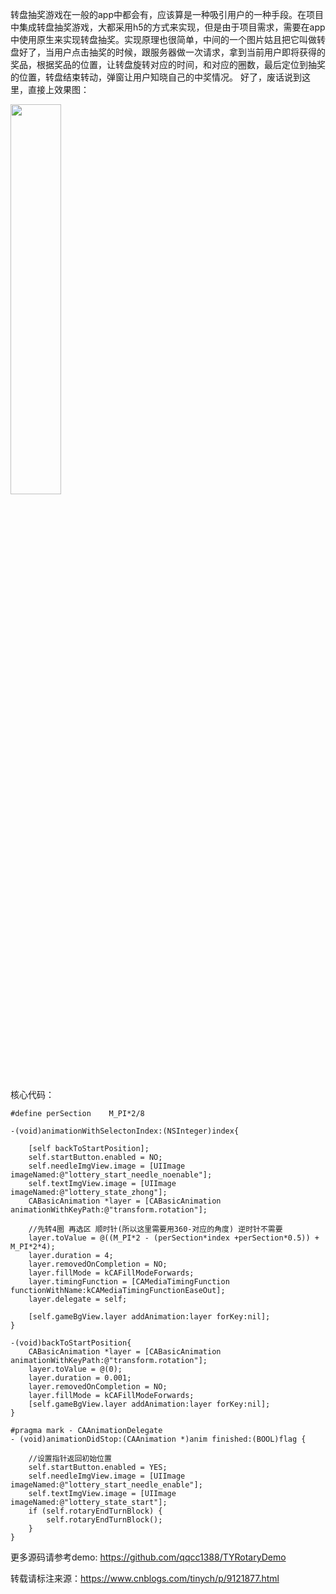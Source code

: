 转盘抽奖游戏在一般的app中都会有，应该算是一种吸引用户的一种手段。在项目中集成转盘抽奖游戏，大都采用h5的方式来实现，但是由于项目需求，需要在app中使用原生来实现转盘抽奖。实现原理也很简单，中间的一个图片姑且把它叫做转盘好了，当用户点击抽奖的时候，跟服务器做一次请求，拿到当前用户即将获得的奖品，根据奖品的位置，让转盘旋转对应的时间，和对应的圈数，最后定位到抽奖的位置，转盘结束转动，弹窗让用户知晓自己的中奖情况。
    好了，废话说到这里，直接上效果图：

<img src="https://images2018.cnblogs.com/blog/950551/201806/950551-20180601154327278-1883032119.gif" width="40%" height="40%">

核心代码：
```
#define perSection    M_PI*2/8

-(void)animationWithSelectonIndex:(NSInteger)index{
    
    [self backToStartPosition];
    self.startButton.enabled = NO;
    self.needleImgView.image = [UIImage imageNamed:@"lottery_start_needle_noenable"];
    self.textImgView.image = [UIImage imageNamed:@"lottery_state_zhong"];
    CABasicAnimation *layer = [CABasicAnimation animationWithKeyPath:@"transform.rotation"];
    
    //先转4圈 再选区 顺时针(所以这里需要用360-对应的角度) 逆时针不需要
    layer.toValue = @((M_PI*2 - (perSection*index +perSection*0.5)) + M_PI*2*4);
    layer.duration = 4;
    layer.removedOnCompletion = NO;
    layer.fillMode = kCAFillModeForwards;
    layer.timingFunction = [CAMediaTimingFunction functionWithName:kCAMediaTimingFunctionEaseOut];
    layer.delegate = self;
    
    [self.gameBgView.layer addAnimation:layer forKey:nil];
}

-(void)backToStartPosition{
    CABasicAnimation *layer = [CABasicAnimation animationWithKeyPath:@"transform.rotation"];
    layer.toValue = @(0);
    layer.duration = 0.001;
    layer.removedOnCompletion = NO;
    layer.fillMode = kCAFillModeForwards;
    [self.gameBgView.layer addAnimation:layer forKey:nil];
}

#pragma mark - CAAnimationDelegate
- (void)animationDidStop:(CAAnimation *)anim finished:(BOOL)flag {
    
    //设置指针返回初始位置
    self.startButton.enabled = YES;
    self.needleImgView.image = [UIImage imageNamed:@"lottery_start_needle_enable"];
    self.textImgView.image = [UIImage imageNamed:@"lottery_state_start"];
    if (self.rotaryEndTurnBlock) {
        self.rotaryEndTurnBlock();
    }
}
```

更多源码请参考demo: https://github.com/qqcc1388/TYRotaryDemo

转载请标注来源：https://www.cnblogs.com/tinych/p/9121877.html
